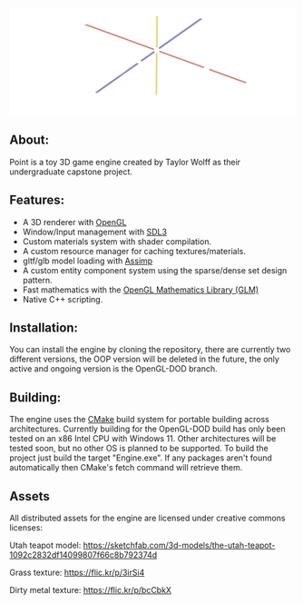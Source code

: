 ![Logo](assets/icons/PointLogoLightTransparentBanner.png)

## About:
Point is a toy 3D game engine created by Taylor Wolff as their undergraduate capstone project.

## Features:
* A 3D renderer with [OpenGL](https://www.opengl.org)
* Window/Input management with [SDL3](https://libsdl.org)
* Custom materials system with shader compilation.
* A custom resource manager for caching textures/materials.
* gltf/glb model loading with [Assimp](https://www.assimp.org)
* A custom entity component system using the sparse/dense set design pattern.
* Fast mathematics with the [OpenGL Mathematics Library (GLM)](https://github.com/g-truc/glm)
* Native C++ scripting.

## Installation:
You can install the engine by cloning the repository, there are currently two different versions, the OOP version will be deleted in the future, the only active and ongoing version is the OpenGL-DOD branch.

## Building:
The engine uses the [CMake](https://cmake.org) build system for portable building across architectures. Currently building for the OpenGL-DOD build has only been tested on an x86 Intel CPU with Windows 11. Other architectures will be tested soon, but no other OS is planned to be supported. To build the project just build the target "Engine.exe". If any packages aren't found automatically then CMake's fetch command will retrieve them.

## Assets
All distributed assets for the engine are licensed under creative commons licenses:

Utah teapot model:
https://sketchfab.com/3d-models/the-utah-teapot-1092c2832df14099807f66c8b792374d

Grass texture:
https://flic.kr/p/3irSi4

Dirty metal texture:
https://flic.kr/p/bcCbkX


